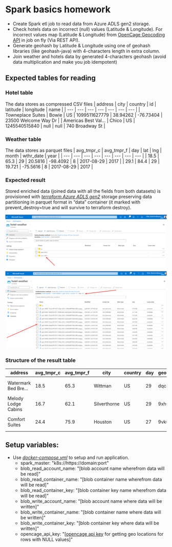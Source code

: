 # Spark basics homework
- Create Spark etl job to read data from Azure ADLS gen2 storage.
- Check hotels data on incorrect (null) values (Latitude & Longitude). For incorrect values map (Latitude & Longitude) from [OpenCage Geocoding API](https://opencagedata.com/api) in job on fly (Via REST API).
- Generate geohash by Latitude & Longitude using one of geohash libraries (like geohash-java) with 4-characters length in extra column.
- Join weather and hotels data by generated 4-characters geohash (avoid data multiplication and make you job idempotent)

## Expected tables for reading

### Hotel table
The data stores as compressed CSV files
| address | city | country | id | latitude | longitude | name |
| --- | --- | --- | --- | --- | --- | --- |
| Towneplace Suites | Bowie | US | 1099511627779 | 38.94262 | -76.73404 | 23500 Welcome Way Dr |
| Americas Best Val... | Chico | US | 1245540515840 | null | null | 740 Broadway St |

### Weather table
The data stores as parquet files
| avg_tmpr_c | avg_tmpr_f | day | lat | lng | month | wthr_date | year |
| --- | --- | --- | --- | --- | --- | --- | --- |
| 18.5 | 65.3 | 29 | 20.5816 | -98.4092 | 8 | 2017-08-29 | 2017 |
| 29.1 | 84.4 | 29 | 19.721 | -75.5616 | 8 | 2017-08-29 | 2017 |

### Expected result
Stored enriched data (joined data with all the fields from both datasets) is provisioned with *[terraform Azure ADLS gen2](./terraform)* storage preserving data partitioning in parquet format in “data” container (it marked with prevent_destroy=true and will survive to terraform destroy).

![result1](./img/result1.png)
![result1](./img/result2.png)

### Structure of the result table
| address | avg_tmpr_c | avg_tmpr_f | city | country | day | geoHash | id | latitude | longitude | month | name | wthr_date | year |
| --- | --- | --- | --- | --- | --- | --- | --- | --- | --- | --- | --- | --- | --- |
| Watermark Bed Bre... | 18.5 | 65.3 | Wittman | US| 29 | dqcs | 867583393793 | 38.796997 |  -76.30522 | 8 | 8956 Tilghman Isl... | 2017-08-29 | 2017 |
| Melody Lodge Cabins | 16.7 | 62.1 | Silverthorne | US | 29 | 9xh6 | 1443109011461 | 39.840855 | -106.23464 | 8| 1534 County Road 30 | 2017-08-29 | 2017 |
| Comfort Suites | 24.4 | 75.9 | Houston | US | 27 | 9vk0 | 111669149696 | 29.681085 | -95.402996 | 8 | 1055 E Mcnee Road... | 2017-08-27 | 2017 |

## Setup variables:
- Use *[docker-compose.yml](./hotel-weather-job/docker-compose.yml)* to setup and run application.
  - spark_master: "k8s://https://domain:port"
  - blob_read_account_name: "[blob account name wherefrom data will be read]"
  - blob_read_container_name: "[blob container name wherefrom data will be read]"
  - blob_read_container_key: "[blob container key name wherefrom data will be read]"
  - blob_write_account_name: "[blob account name where data will be written]"
  - blob_write_container_name: "[blob container name where data will be written]"
  - blob_write_container_key: "[blob container key where data will be written]"
  - opencage_api_key: "[[opencage api key](https://opencagedata.com/api) for getting geo locations for rows with NULL values]"

